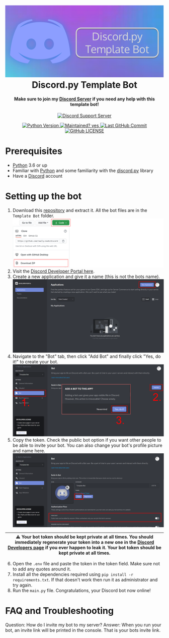 <h1 align="center">
  <img src="./images/Discord.py Template Bot Splash.svg" alt="Discord.py Template Bot" width="800px">
  <br>
  Discord.py Template Bot
</h1>
<h4 align="center">Make sure to join my <a href="https://discord.gg/CYcNNXP">Discord Server</a> if you need any help with this template bot!</h4>
<p align="center">
  <a href="https://discord.gg/CYcNNXP">
    <img src="https://img.shields.io/discord/757944575594725428?color=2cc3d4&label=Discord%20Support%20Server" alt="Discord Support Server">
  </a>
</p>
<p align="center">
  <a href="https://github.com/really-noob/discord.py-bot-template/blob/master/Template%20Bot/main.py">
    <img src="https://img.shields.io/badge/python-3.6|3.7|3.8|3.9-blue" alt="Python Version">
  </a>
  <a href="https://github.com/really-noob/discord.py-bot-template">
    <img src="https://img.shields.io/badge/Maintained%3F-yes-green" alt="Maintained? yes">
  </a>
  <a href="https://github.com/really-noob/discord.py-bot-template/commits/master">
    <img src="https://img.shields.io/github/last-commit/really-noob/discord.py-bot-template" alt="Last GitHub Commit">
  </a>
  <a href="https://github.com/really-noob/discord.py-bot-template/blob/master/LICENSE">
    <img src="https://img.shields.io/github/license/really-noob/discord.py-bot-template" alt="GitHub LICENSE">
  </a>
</p>

# Prerequisites
 - [Python](https://www.python.org/downloads/) 3.6 or up
 - Familiar with [Python](https://www.python.org/) and some familiarity with the [discord.py](https://discordpy.readthedocs.io/en/stable/index.html) library
 - Have a [Discord](https://discord.com/) account
 
# Setting up the bot
1. Download this [repository](https://github.com/really-noob/discord.py-bot-template) and extract it. All the bot files are in the `Template Bot` folder.
![Download Bot](/images/Download.PNG)
2. Visit the [Discord Developer Portal here](https://discord.com/developers/applications).
3. Create a new application and give it a name (this is not the bots name).
![New Application](./images/New%20Application.png)
4. Navigate to the "Bot" tab, then click "Add Bot" and finally click "Yes, do it!" to create your bot.
![Make the Bot](./images/Make%20Bot.PNG)
5. Copy the token. Check the public bot option if you want other people to be able to invite your bot. You can also change your bot's profile picture and name here.
![Copy Bot Token](/images/Copy%20Token.PNG)

| :warning: Your bot token should be kept private at all times. You should immediately regenerate your token into a new one in the [Discord Developers page](https://discord.com/developers/applications) if you ever happen to leak it. Your bot token should be kept private at all times. |
| --- |

6. Open the `.env` file and paste the token in the token field. Make sure not to add any quotes around it.
7. Install all the dependencies required using `pip install -r requirements.txt`. If that doesn't work then run it as administrator and try again.
8. Run the `main.py` file. Congratulations, your Discord bot now online!

# FAQ and Troubleshooting
Question: How do I invite my bot to my server?
Answer: When you run your bot, an invite link will be printed in the console. That is your bots invite link.
